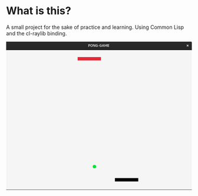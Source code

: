 # What is this?
A small project for the sake of practice and learning. Using Common Lisp and the cl-raylib binding.

![printscreen](https://github.com/KaiqueZambrano/Pong-Game-Common-Lisp-Raylib/blob/main/screenshot.png?raw=true)
